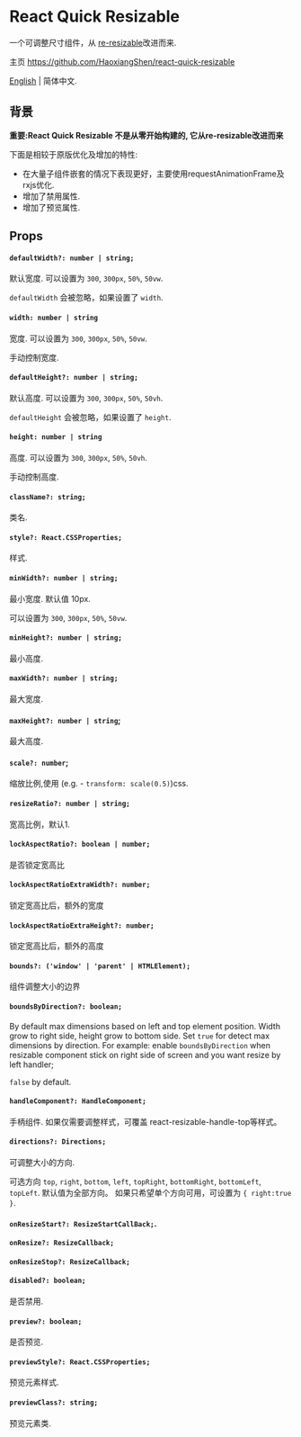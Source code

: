 # React Quick Resizable

一个可调整尺寸组件，从 [re-resizable](https://github.com/bokuweb/re-resizable)改进而来.

主页 https://github.com/HaoxiangShen/react-quick-resizable

[English](https://github.com/HaoxiangShen/react-quick-resizable/blob/master/README.md) | 简体中文.

## 背景

**重要:React Quick Resizable 不是从零开始构建的, 它从re-resizable改进而来**

下面是相较于原版优化及增加的特性:
- 在大量子组件嵌套的情况下表现更好，主要使用requestAnimationFrame及rxjs优化.
- 增加了禁用属性.
- 增加了预览属性.

## Props

#### `defaultWidth?: number | string;`

默认宽度.
可以设置为 `300`, `300px`, `50%`, `50vw`.

`defaultWidth` 会被忽略，如果设置了 `width`.

#### `width: number | string`

宽度.
可以设置为 `300`, `300px`, `50%`, `50vw`.

手动控制宽度.

#### `defaultHeight?: number | string;`

默认高度.
可以设置为 `300`, `300px`, `50%`, `50vh`.

`defaultHeight` 会被忽略，如果设置了 `height`.

#### `height: number | string`

高度.
可以设置为 `300`, `300px`, `50%`, `50vh`.

手动控制高度.


#### `className?: string;`

类名.

#### `style?: React.CSSProperties;`

样式.

#### `minWidth?: number | string;`

最小宽度. 默认值 10px.

可以设置为 `300`, `300px`, `50%`, `50vw`.

#### `minHeight?: number | string;`

最小高度.

#### `maxWidth?: number | string;`

最大宽度.

#### `maxHeight?: number | string`;

最大高度.

#### `scale?: number`;

缩放比例,使用 (e.g. - `transform: scale(0.5)`)css.

#### `resizeRatio?: number | string;`

宽高比例，默认1.

#### `lockAspectRatio?: boolean | number;`

是否锁定宽高比

#### `lockAspectRatioExtraWidth?: number;`

锁定宽高比后，额外的宽度

#### `lockAspectRatioExtraHeight?: number;`

锁定宽高比后，额外的高度

#### `bounds?: ('window' | 'parent' | HTMLElement);`

组件调整大小的边界

#### `boundsByDirection?: boolean;`

By default max dimensions based on left and top element position.
Width grow to right side, height grow to bottom side.
Set `true` for detect max dimensions by direction.
For example: enable `boundsByDirection` when resizable component stick on right side of screen and you want resize by left handler;

`false` by default.

#### `handleComponent?: HandleComponent;`

手柄组件. 如果仅需要调整样式，可覆盖 react-resizable-handle-top等样式。

#### `directions?: Directions;`

可调整大小的方向.

可选方向 `top`, `right`, `bottom`, `left`, `topRight`, `bottomRight`, `bottomLeft`, `topLeft`.
默认值为全部方向。
如果只希望单个方向可用，可设置为 `{ right:true }`.

#### `onResizeStart?: ResizeStartCallBack;`.

#### `onResize?: ResizeCallback;`

#### `onResizeStop?: ResizeCallback;`

#### `disabled?: boolean;`

是否禁用.

#### `preview?: boolean;`

是否预览.

#### `previewStyle?: React.CSSProperties;`

预览元素样式.

#### `previewClass?: string;`

预览元素类.

